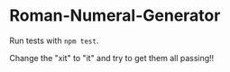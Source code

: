 # Roman-Numeral-Generator

Run tests with `npm test`.

Change the "xit" to "it" and try to get them all passing!!
